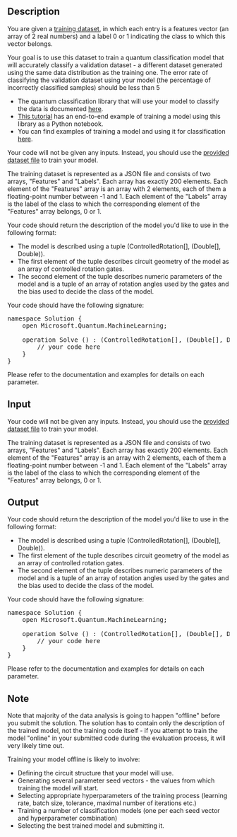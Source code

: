## Description

<div><p>You are given a <a href="https://assets.codeforces.com/rounds/1356/training_data1.json">training dataset</a>, in which each entry is a features vector (an array of 2 real numbers) and a label 0 or 1 indicating the class to which this vector belongs.</p><p>Your goal is to use this dataset to train a quantum classification model that will accurately classify a validation dataset - a different dataset generated using the same data distribution as the training one. The error rate of classifying the validation dataset using your model (the percentage of incorrectly classified samples) should be less than 5 </p><ul> <li> The quantum classification library that will use your model to classify the data is documented <a href="https://docs.microsoft.com/quantum/libraries/machine-learning/">here</a>. </li><li> <a href="https://github.com/microsoft/MLADS2020-QuantumClassification">This tutorial</a> has an end-to-end example of training a model using this library as a Python notebook. </li><li> You can find examples of training a model and using it for classification <a href="https://github.com/microsoft/Quantum/tree/master/samples/machine-learning/">here</a>. </li></ul></div><div class="input-specification"><p>Your code will not be given any inputs. Instead, you should use the <a href="https://assets.codeforces.com/rounds/1356/training_data1.json">provided dataset file</a> to train your model.</p><p>The training dataset is represented as a JSON file and consists of two arrays, "Features" and "Labels". Each array has exactly 200 elements. Each element of the "Features" array is an array with 2 elements, each of them a floating-point number between -1 and 1. Each element of the "Labels" array is the label of the class to which the corresponding element of the "Features" array belongs, 0 or 1.</p></div><div class="output-specification"><p>Your code should return the description of the model you'd like to use in the following format:</p><ul> <li> The model is described using a tuple <span class="tex-font-style-tt">(ControlledRotation[], (Double[], Double))</span>. </li><li> The first element of the tuple describes circuit geometry of the model as an array of controlled rotation gates. </li><li> The second element of the tuple describes numeric parameters of the model and is a tuple of an array of rotation angles used by the gates and the bias used to decide the class of the model. </li></ul><p>Your code should have the following signature:</p><pre class="verbatim">namespace Solution {<br>    open Microsoft.Quantum.MachineLearning;<br><br>    operation Solve () : (ControlledRotation[], (Double[], Double)) {<br>        // your code here<br>    }<br>}</pre><p>Please refer to the documentation and examples for details on each parameter.</p></div>

## Input

<p>Your code will not be given any inputs. Instead, you should use the <a href="https://assets.codeforces.com/rounds/1356/training_data1.json">provided dataset file</a> to train your model.</p><p>The training dataset is represented as a JSON file and consists of two arrays, "Features" and "Labels". Each array has exactly 200 elements. Each element of the "Features" array is an array with 2 elements, each of them a floating-point number between -1 and 1. Each element of the "Labels" array is the label of the class to which the corresponding element of the "Features" array belongs, 0 or 1.</p>

## Output

<p>Your code should return the description of the model you'd like to use in the following format:</p><ul> <li> The model is described using a tuple <span class="tex-font-style-tt">(ControlledRotation[], (Double[], Double))</span>. </li><li> The first element of the tuple describes circuit geometry of the model as an array of controlled rotation gates. </li><li> The second element of the tuple describes numeric parameters of the model and is a tuple of an array of rotation angles used by the gates and the bias used to decide the class of the model. </li></ul><p>Your code should have the following signature:</p><pre class="verbatim">namespace Solution {<br>    open Microsoft.Quantum.MachineLearning;<br><br>    operation Solve () : (ControlledRotation[], (Double[], Double)) {<br>        // your code here<br>    }<br>}</pre><p>Please refer to the documentation and examples for details on each parameter.</p>

## Note

<p>Note that majority of the data analysis is going to happen "offline" before you submit the solution. The solution has to contain only the description of the trained model, not the training code itself - if you attempt to train the model "online" in your submitted code during the evaluation process, it will very likely time out.</p><p>Training your model offline is likely to involve:</p><ul> <li> Defining the circuit structure that your model will use. </li><li> Generating several parameter seed vectors - the values from which training the model will start. </li><li> Selecting appropriate hyperparameters of the training process (learning rate, batch size, tolerance, maximal number of iterations etc.) </li><li> Training a number of classification models (one per each seed vector and hyperparameter combination) </li><li> Selecting the best trained model and submitting it. </li></ul>
